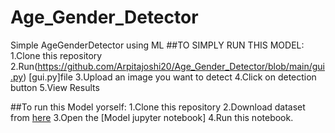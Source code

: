 # Age_Gender_Detector
Simple AgeGenderDetector  using ML
##TO SIMPLY RUN THIS MODEL:
1.Clone this repository
2.Run(https://github.com/Arpitajoshi20/Age_Gender_Detector/blob/main/gui.py) [gui.py]file
3.Upload an image you want to detect
4.Click on detection button
5.View Results

##To run this Model yorself:
1.Clone this repository
2.Download dataset from [here](https://www.kaggle.com/jangedoo/utkface-new)
3.Open the [Model jupyter notebook]
4.Run this notebook.
